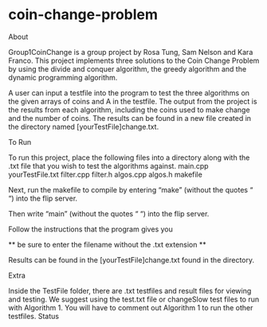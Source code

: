 # coin-change-problem

About

Group1CoinChange is a group project by Rosa Tung, Sam Nelson and Kara Franco. This project implements three solutions to the Coin Change Problem by using the divide and conquer algorithm, the greedy algorithm and the dynamic programming algorithm. 


A user can input a testfile into the program to test the three algorithms on the given arrays of coins and A in the testfile. The output from the project is the results from each algorithm, including the coins used to make change and the number of coins. The results can be found in a new file created in the directory named [yourTestFile]change.txt. 


To Run

To run this project, place the following files into a directory along with the .txt file that you wish to test the algorithms against.
main.cpp
yourTestFile.txt
filter.cpp
filter.h
algos.cpp
algos.h
makefile

Next, run the makefile to compile by entering “make” (without the quotes “ “) into the flip server. 


Then write “main” (without the quotes “ “) into the flip server.


Follow the instructions that the program gives you

** be sure to enter the filename without the .txt extension **

Results can be found in the [yourTestFile]change.txt found in the directory. 

Extra

Inside the TestFile folder, there are .txt testfiles and result files for viewing and testing. We suggest using the test.txt file or changeSlow test files to run with Algorithm 1. You will have to comment out Algorithm 1 to run the other testfiles.
Status 
